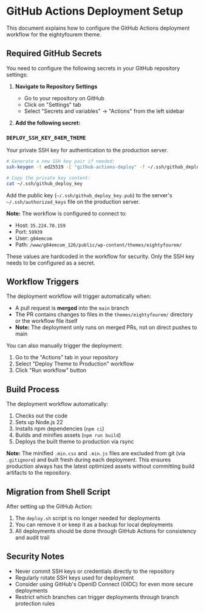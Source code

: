 # GitHub Actions Deployment Setup

This document explains how to configure the GitHub Actions deployment workflow for the eightyfourem theme.

## Required GitHub Secrets

You need to configure the following secrets in your GitHub repository settings:

1. **Navigate to Repository Settings**
   - Go to your repository on GitHub
   - Click on "Settings" tab
   - Select "Secrets and variables" → "Actions" from the left sidebar

2. **Add the following secret:**

### `DEPLOY_SSH_KEY_84EM_THEME`
Your private SSH key for authentication to the production server.
```bash
# Generate a new SSH key pair if needed:
ssh-keygen -t ed25519 -C "github-actions-deploy" -f ~/.ssh/github_deploy_key

# Copy the private key content:
cat ~/.ssh/github_deploy_key
```
Add the public key (`~/.ssh/github_deploy_key.pub`) to the server's `~/.ssh/authorized_keys` file on the production server.

**Note:** The workflow is configured to connect to:
- Host: `35.224.70.159`
- Port: `59939`
- User: `g84emcom`
- Path: `/www/g84emcom_126/public/wp-content/themes/eightyfourem/`

These values are hardcoded in the workflow for security. Only the SSH key needs to be configured as a secret.

## Workflow Triggers

The deployment workflow will trigger automatically when:
- A pull request is **merged** into the `main` branch
- The PR contains changes to files in the `themes/eightyfourem/` directory or the workflow file itself
- **Note:** The deployment only runs on merged PRs, not on direct pushes to main

You can also manually trigger the deployment:
1. Go to the "Actions" tab in your repository
2. Select "Deploy Theme to Production" workflow
3. Click "Run workflow" button

## Build Process

The deployment workflow automatically:
1. Checks out the code
2. Sets up Node.js 22
3. Installs npm dependencies (`npm ci`)
4. Builds and minifies assets (`npm run build`)
5. Deploys the built theme to production via rsync

**Note:** The minified `.min.css` and `.min.js` files are excluded from git (via `.gitignore`) and built fresh during each deployment. This ensures production always has the latest optimized assets without committing build artifacts to the repository.

## Migration from Shell Script

After setting up the GitHub Action:
1. The `deploy.sh` script is no longer needed for deployments
2. You can remove it or keep it as a backup for local deployments
3. All deployments should be done through GitHub Actions for consistency and audit trail

## Security Notes

- Never commit SSH keys or credentials directly to the repository
- Regularly rotate SSH keys used for deployment
- Consider using GitHub's OpenID Connect (OIDC) for even more secure deployments
- Restrict which branches can trigger deployments through branch protection rules